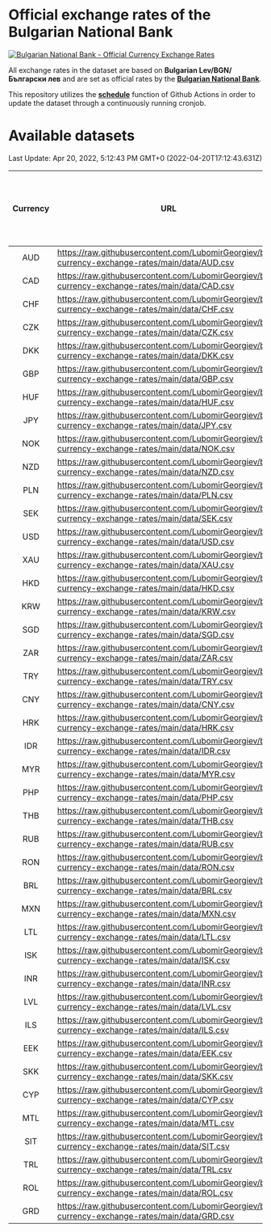 # Official exchange rates of the Bulgarian National Bank

[![Bulgarian National Bank - Official Currency Exchange Rates](https://github.com/LubomirGeorgiev/bnb-currency-exchange-rates/actions/workflows/update-rates.yml/badge.svg?branch=main)](https://github.com/LubomirGeorgiev/bnb-currency-exchange-rates/actions/workflows/update-rates.yml)

All exchange rates in the dataset are based on **Bulgarian Lev/BGN/Български лев** and are set as official rates by the [**Bulgarian National Bank**](https://www.bnb.bg/Statistics/StExternalSector/StExchangeRates/StERForeignCurrencies/index.htm?toLang=_EN).

This repository utilizes the [**schedule**](https://docs.github.com/en/actions/reference/events-that-trigger-workflows) function of Github Actions in order to update the dataset through a continuously running cronjob.

# Available datasets

<!-- START LINKS (DO NOT EVER FU*ING DELETE THIS COMMENT FOR THE LOVE OF YOUR LIFE!!! IF YOU ARE CURIOS HOW IT WORKS, YOU CAN HAVE A LOOK AT ./src/updateReadme.ts) -->

Last Update: Apr 20, 2022, 5:12:43 PM GMT+0 (2022-04-20T17:12:43.631Z)

| Currency | URL                                                                                             | Number of records | Number of missing days that were filled in |
| :------: | ----------------------------------------------------------------------------------------------- | :---------------: | :----------------------------------------: |
|   AUD    | https://raw.githubusercontent.com/LubomirGeorgiev/bnb-currency-exchange-rates/main/data/AUD.csv |       8109        |                    2502                    |
|   CAD    | https://raw.githubusercontent.com/LubomirGeorgiev/bnb-currency-exchange-rates/main/data/CAD.csv |       8109        |                    2502                    |
|   CHF    | https://raw.githubusercontent.com/LubomirGeorgiev/bnb-currency-exchange-rates/main/data/CHF.csv |       8109        |                    2502                    |
|   CZK    | https://raw.githubusercontent.com/LubomirGeorgiev/bnb-currency-exchange-rates/main/data/CZK.csv |       8109        |                    2502                    |
|   DKK    | https://raw.githubusercontent.com/LubomirGeorgiev/bnb-currency-exchange-rates/main/data/DKK.csv |       8109        |                    2502                    |
|   GBP    | https://raw.githubusercontent.com/LubomirGeorgiev/bnb-currency-exchange-rates/main/data/GBP.csv |       8109        |                    2502                    |
|   HUF    | https://raw.githubusercontent.com/LubomirGeorgiev/bnb-currency-exchange-rates/main/data/HUF.csv |       8109        |                    2502                    |
|   JPY    | https://raw.githubusercontent.com/LubomirGeorgiev/bnb-currency-exchange-rates/main/data/JPY.csv |       8109        |                    2502                    |
|   NOK    | https://raw.githubusercontent.com/LubomirGeorgiev/bnb-currency-exchange-rates/main/data/NOK.csv |       8109        |                    2502                    |
|   NZD    | https://raw.githubusercontent.com/LubomirGeorgiev/bnb-currency-exchange-rates/main/data/NZD.csv |       8109        |                    2502                    |
|   PLN    | https://raw.githubusercontent.com/LubomirGeorgiev/bnb-currency-exchange-rates/main/data/PLN.csv |       8109        |                    2502                    |
|   SEK    | https://raw.githubusercontent.com/LubomirGeorgiev/bnb-currency-exchange-rates/main/data/SEK.csv |       8109        |                    2502                    |
|   USD    | https://raw.githubusercontent.com/LubomirGeorgiev/bnb-currency-exchange-rates/main/data/USD.csv |       8109        |                    2502                    |
|   XAU    | https://raw.githubusercontent.com/LubomirGeorgiev/bnb-currency-exchange-rates/main/data/XAU.csv |       8109        |                    2504                    |
|   HKD    | https://raw.githubusercontent.com/LubomirGeorgiev/bnb-currency-exchange-rates/main/data/HKD.csv |       7809        |                    2413                    |
|   KRW    | https://raw.githubusercontent.com/LubomirGeorgiev/bnb-currency-exchange-rates/main/data/KRW.csv |       7809        |                    2413                    |
|   SGD    | https://raw.githubusercontent.com/LubomirGeorgiev/bnb-currency-exchange-rates/main/data/SGD.csv |       7809        |                    2413                    |
|   ZAR    | https://raw.githubusercontent.com/LubomirGeorgiev/bnb-currency-exchange-rates/main/data/ZAR.csv |       7809        |                    2413                    |
|   TRY    | https://raw.githubusercontent.com/LubomirGeorgiev/bnb-currency-exchange-rates/main/data/TRY.csv |       6289        |                    1941                    |
|   CNY    | https://raw.githubusercontent.com/LubomirGeorgiev/bnb-currency-exchange-rates/main/data/CNY.csv |       6171        |                    1907                    |
|   HRK    | https://raw.githubusercontent.com/LubomirGeorgiev/bnb-currency-exchange-rates/main/data/HRK.csv |       6171        |                    1907                    |
|   IDR    | https://raw.githubusercontent.com/LubomirGeorgiev/bnb-currency-exchange-rates/main/data/IDR.csv |       6171        |                    1907                    |
|   MYR    | https://raw.githubusercontent.com/LubomirGeorgiev/bnb-currency-exchange-rates/main/data/MYR.csv |       6171        |                    1907                    |
|   PHP    | https://raw.githubusercontent.com/LubomirGeorgiev/bnb-currency-exchange-rates/main/data/PHP.csv |       6171        |                    1907                    |
|   THB    | https://raw.githubusercontent.com/LubomirGeorgiev/bnb-currency-exchange-rates/main/data/THB.csv |       6171        |                    1907                    |
|   RUB    | https://raw.githubusercontent.com/LubomirGeorgiev/bnb-currency-exchange-rates/main/data/RUB.csv |       6121        |                    1892                    |
|   RON    | https://raw.githubusercontent.com/LubomirGeorgiev/bnb-currency-exchange-rates/main/data/RON.csv |       6112        |                    1889                    |
|   BRL    | https://raw.githubusercontent.com/LubomirGeorgiev/bnb-currency-exchange-rates/main/data/BRL.csv |       5201        |                    1610                    |
|   MXN    | https://raw.githubusercontent.com/LubomirGeorgiev/bnb-currency-exchange-rates/main/data/MXN.csv |       5201        |                    1610                    |
|   LTL    | https://raw.githubusercontent.com/LubomirGeorgiev/bnb-currency-exchange-rates/main/data/LTL.csv |       5156        |                    1585                    |
|   ISK    | https://raw.githubusercontent.com/LubomirGeorgiev/bnb-currency-exchange-rates/main/data/ISK.csv |       5110        |                    1581                    |
|   INR    | https://raw.githubusercontent.com/LubomirGeorgiev/bnb-currency-exchange-rates/main/data/INR.csv |       4832        |                    1494                    |
|   LVL    | https://raw.githubusercontent.com/LubomirGeorgiev/bnb-currency-exchange-rates/main/data/LVL.csv |       4792        |                    1472                    |
|   ILS    | https://raw.githubusercontent.com/LubomirGeorgiev/bnb-currency-exchange-rates/main/data/ILS.csv |       4106        |                    1273                    |
|   EEK    | https://raw.githubusercontent.com/LubomirGeorgiev/bnb-currency-exchange-rates/main/data/EEK.csv |       4000        |                    1226                    |
|   SKK    | https://raw.githubusercontent.com/LubomirGeorgiev/bnb-currency-exchange-rates/main/data/SKK.csv |       2972        |                    914                     |
|   CYP    | https://raw.githubusercontent.com/LubomirGeorgiev/bnb-currency-exchange-rates/main/data/CYP.csv |       2904        |                    888                     |
|   MTL    | https://raw.githubusercontent.com/LubomirGeorgiev/bnb-currency-exchange-rates/main/data/MTL.csv |       2604        |                    799                     |
|   SIT    | https://raw.githubusercontent.com/LubomirGeorgiev/bnb-currency-exchange-rates/main/data/SIT.csv |       2544        |                    780                     |
|   TRL    | https://raw.githubusercontent.com/LubomirGeorgiev/bnb-currency-exchange-rates/main/data/TRL.csv |       1818        |                    559                     |
|   ROL    | https://raw.githubusercontent.com/LubomirGeorgiev/bnb-currency-exchange-rates/main/data/ROL.csv |       1697        |                    524                     |
|   GRD    | https://raw.githubusercontent.com/LubomirGeorgiev/bnb-currency-exchange-rates/main/data/GRD.csv |        359        |                    107                     |

<!-- END LINKS (DO NOT EVER FU*ING DELETE THIS COMMENT FOR THE LOVE OF YOUR LIFE!!! IF YOU ARE CURIOS HOW IT WORKS, YOU CAN HAVE A LOOK AT ./src/updateReadme.ts) -->
